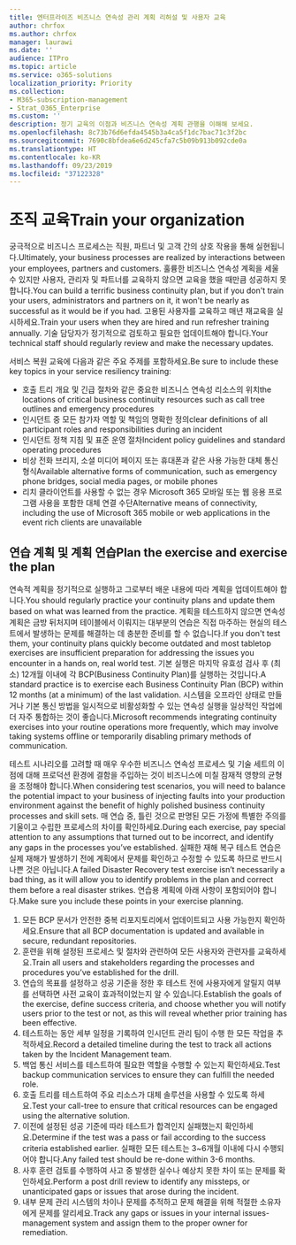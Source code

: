```yaml
---
title: 엔터프라이즈 비즈니스 연속성 관리 계획 리허설 및 사용자 교육
author: chrfox
ms.author: chrfox
manager: laurawi
ms.date: ''
audience: ITPro
ms.topic: article
ms.service: o365-solutions
localization_priority: Priority
ms.collection:
- M365-subscription-management
- Strat_O365_Enterprise
ms.custom: ''
description: 정기 교육의 이점과 비즈니스 연속성 계획 관행을 이해해 보세요.
ms.openlocfilehash: 8c73b76d6efda4545b3a4ca5f1dc7bac71c3f2bc
ms.sourcegitcommit: 7690c8bfdea6e6d245cfa7c5b09b913b092cde0a
ms.translationtype: HT
ms.contentlocale: ko-KR
ms.lasthandoff: 09/23/2019
ms.locfileid: "37122328"
---
```

# <a name="train-your-organization"></a><span data-ttu-id="a6fef-103">조직 교육</span><span class="sxs-lookup"><span data-stu-id="a6fef-103">Train your organization</span></span>

<span data-ttu-id="a6fef-104">궁극적으로 비즈니스 프로세스는 직원, 파트너 및 고객 간의 상호 작용을 통해 실현됩니다.</span><span class="sxs-lookup"><span data-stu-id="a6fef-104">Ultimately, your business processes are realized by interactions between your employees, partners and customers.</span></span> <span data-ttu-id="a6fef-105">훌륭한 비즈니스 연속성 계획을 세울 수 있지만 사용자, 관리자 및 파트너를 교육하지 않으면 교육을 했을 때만큼 성공하지 못합니다.</span><span class="sxs-lookup"><span data-stu-id="a6fef-105">You can build a terrific business continuity plan, but if you don't train your users, administrators and partners on it, it won't be nearly as successful as it would be if you had.</span></span> <span data-ttu-id="a6fef-106">고용된 사용자를 교육하고 매년 재교육을 실시하세요.</span><span class="sxs-lookup"><span data-stu-id="a6fef-106">Train your users when they are hired and run refresher training annually.</span></span>
<span data-ttu-id="a6fef-107">기술 담당자가 정기적으로 검토하고 필요한 업데이트해야 합니다.</span><span class="sxs-lookup"><span data-stu-id="a6fef-107">Your technical staff should regularly review and make the necessary updates.</span></span>

<span data-ttu-id="a6fef-108">서비스 복원 교육에 다음과 같은 주요 주제를 포함하세요.</span><span class="sxs-lookup"><span data-stu-id="a6fef-108">Be sure to include these key topics in your service resiliency training:</span></span>

- <span data-ttu-id="a6fef-109">호출 트리 개요 및 긴급 절차와 같은 중요한 비즈니스 연속성 리소스의 위치</span><span class="sxs-lookup"><span data-stu-id="a6fef-109">the locations of critical business continuity resources such as call tree outlines and emergency procedures</span></span>
- <span data-ttu-id="a6fef-110">인시던트 중 모든 참가자 역할 및 책임의 명확한 정의</span><span class="sxs-lookup"><span data-stu-id="a6fef-110">clear definitions of all participant roles and responsibilities during an incident</span></span>
- <span data-ttu-id="a6fef-111">인시던트 정책 지침 및 표준 운영 절차</span><span class="sxs-lookup"><span data-stu-id="a6fef-111">Incident policy guidelines and standard operating procedures</span></span>
- <span data-ttu-id="a6fef-112">비상 전화 브리지, 소셜 미디어 페이지 또는 휴대폰과 같은 사용 가능한 대체 통신 형식</span><span class="sxs-lookup"><span data-stu-id="a6fef-112">Available alternative forms of communication, such as emergency phone bridges, social media pages, or mobile phones</span></span>
- <span data-ttu-id="a6fef-113">리치 클라이언트를 사용할 수 없는 경우 Microsoft 365 모바일 또는 웹 응용 프로그램 사용을 포함한 대체 연결 수단</span><span class="sxs-lookup"><span data-stu-id="a6fef-113">Alternative means of connectivity, including the use of Microsoft 365 mobile or web applications in the event rich clients are unavailable</span></span>

## <a name="plan-the-exercise-and-exercise-the-plan"></a><span data-ttu-id="a6fef-114">연습 계획 및 계획 연습</span><span class="sxs-lookup"><span data-stu-id="a6fef-114">Plan the exercise and exercise the plan</span></span>

<span data-ttu-id="a6fef-115">연속적 계획을 정기적으로 실행하고 그로부터 배운 내용에 따라 계획을 업데이트해야 합니다.</span><span class="sxs-lookup"><span data-stu-id="a6fef-115">You should regularly practice your continuity plans and update them based on what was learned from the practice.</span></span> <span data-ttu-id="a6fef-116">계획을 테스트하지 않으면 연속성 계획은 금방 뒤처지며 테이블에서 이뤄지는 대부분의 연습은 직접 마주하는 현실의 테스트에서 발생하는 문제를 해결하는 데 충분한 준비를 할 수 없습니다.</span><span class="sxs-lookup"><span data-stu-id="a6fef-116">If you don't test them, your continuity plans quickly become outdated and most tabletop exercises are insufficient preparation for addressing the issues you encounter in a hands on, real world test.</span></span> <span data-ttu-id="a6fef-117">기본 실행은 마지막 유효성 검사 후 (최소) 12개월 이내에 각 BCP(Business Continuity Plan)를 실행하는 것입니다.</span><span class="sxs-lookup"><span data-stu-id="a6fef-117">A standard practice is to exercise each Business Continuity Plan (BCP) within 12 months (at a minimum) of the last validation.</span></span> <span data-ttu-id="a6fef-118">시스템을 오프라인 상태로 만들거나 기본 통신 방법을 일시적으로 비활성화할 수 있는 연속성 실행을 일상적인 작업에 더 자주 통합하는 것이 좋습니다.</span><span class="sxs-lookup"><span data-stu-id="a6fef-118">Microsoft recommends integrating continuity exercises into your routine operations more frequently, which may involve taking systems offline or temporarily disabling primary methods of communication.</span></span>  

<span data-ttu-id="a6fef-119">테스트 시나리오를 고려할 때 매우 우수한 비즈니스 연속성 프로세스 및 기술 세트의 이점에 대해 프로덕션 환경에 결함을 주입하는 것이 비즈니스에 미칠 잠재적 영향의 균형을 조정해야 합니다.</span><span class="sxs-lookup"><span data-stu-id="a6fef-119">When considering test scenarios, you will need to balance the potential impact to your business of injecting faults into your production environment against the benefit of highly polished business continuity processes and skill sets.</span></span>
<span data-ttu-id="a6fef-120">매 연습 중, 틀린 것으로 판명된 모든 가정에 특별한 주의를 기울이고 수립한 프로세스의 차이를 확인하세요.</span><span class="sxs-lookup"><span data-stu-id="a6fef-120">During each exercise, pay special attention to any assumptions that turned out to be incorrect, and identify any gaps in the processes you’ve established.</span></span> <span data-ttu-id="a6fef-121">실패한 재해 복구 테스트 연습은 실제 재해가 발생하기 전에 계획에서 문제를 확인하고 수정할 수 있도록 하므로 반드시 나쁜 것은 아닙니다.</span><span class="sxs-lookup"><span data-stu-id="a6fef-121">A failed Disaster Recovery test exercise isn’t necessarily a bad thing, as it will allow you to identify problems in the plan and correct them before a real disaster strikes.</span></span> <span data-ttu-id="a6fef-122">연습용 계획에 아래 사항이 포함되어야 합니다.</span><span class="sxs-lookup"><span data-stu-id="a6fef-122">Make sure you include these points in your exercise planning.</span></span>

1. <span data-ttu-id="a6fef-123">모든 BCP 문서가 안전한 중복 리포지토리에서 업데이트되고 사용 가능한지 확인하세요.</span><span class="sxs-lookup"><span data-stu-id="a6fef-123">Ensure that all BCP documentation is updated and available in secure, redundant repositories.</span></span>
2. <span data-ttu-id="a6fef-124">훈련을 위해 설정된 프로세스 및 절차와 관련하여 모든 사용자와 관련자를 교육하세요.</span><span class="sxs-lookup"><span data-stu-id="a6fef-124">Train all users and stakeholders regarding the processes and procedures you’ve established for the drill.</span></span>
3. <span data-ttu-id="a6fef-125">연습의 목표를 설정하고 성공 기준을 정한 후 테스트 전에 사용자에게 알릴지 여부를 선택하면 사전 교육이 효과적이었는지 알 수 있습니다.</span><span class="sxs-lookup"><span data-stu-id="a6fef-125">Establish the goals of the exercise, define success criteria, and choose whether you will notify users prior to the test or not, as this will reveal whether prior training has been effective.</span></span>
4. <span data-ttu-id="a6fef-126">테스트하는 동안 세부 일정을 기록하여 인시던트 관리 팀이 수행 한 모든 작업을 추적하세요.</span><span class="sxs-lookup"><span data-stu-id="a6fef-126">Record a detailed timeline during the test to track all actions taken by the Incident Management team.</span></span>
5. <span data-ttu-id="a6fef-127">백업 통신 서비스를 테스트하여 필요한 역할을 수행할 수 있는지 확인하세요.</span><span class="sxs-lookup"><span data-stu-id="a6fef-127">Test backup communication services to ensure they can fulfill the needed role.</span></span>
6. <span data-ttu-id="a6fef-128">호출 트리를 테스트하여 주요 리소스가 대체 솔루션을 사용할 수 있도록 하세요.</span><span class="sxs-lookup"><span data-stu-id="a6fef-128">Test your call-tree to ensure that critical resources can be engaged using the alternative solution.</span></span>
7. <span data-ttu-id="a6fef-129">이전에 설정된 성공 기준에 따라 테스트가 합격인지 실패했는지 확인하세요.</span><span class="sxs-lookup"><span data-stu-id="a6fef-129">Determine if the test was a pass or fail according to the success criteria established earlier.</span></span> <span data-ttu-id="a6fef-130">실패한 모든 테스트는 3~6개월 이내에 다시 수행되어야 합니다.</span><span class="sxs-lookup"><span data-stu-id="a6fef-130">Any failed test should be re-done within 3-6 months.</span></span>
8. <span data-ttu-id="a6fef-131">사후 훈련 검토를 수행하여 사고 중 발생한 실수나 예상치 못한 차이 또는 문제를 확인하세요.</span><span class="sxs-lookup"><span data-stu-id="a6fef-131">Perform a post drill review to identify any missteps, or unanticipated gaps or issues that arose during the incident.</span></span>
9. <span data-ttu-id="a6fef-132">내부 문제 관리 시스템의 차이나 문제를 추적하고 문제 해결을 위해 적절한 소유자에게 문제를 알리세요.</span><span class="sxs-lookup"><span data-stu-id="a6fef-132">Track any gaps or issues in your internal issues-management system and assign them to the proper owner for remediation.</span></span>
